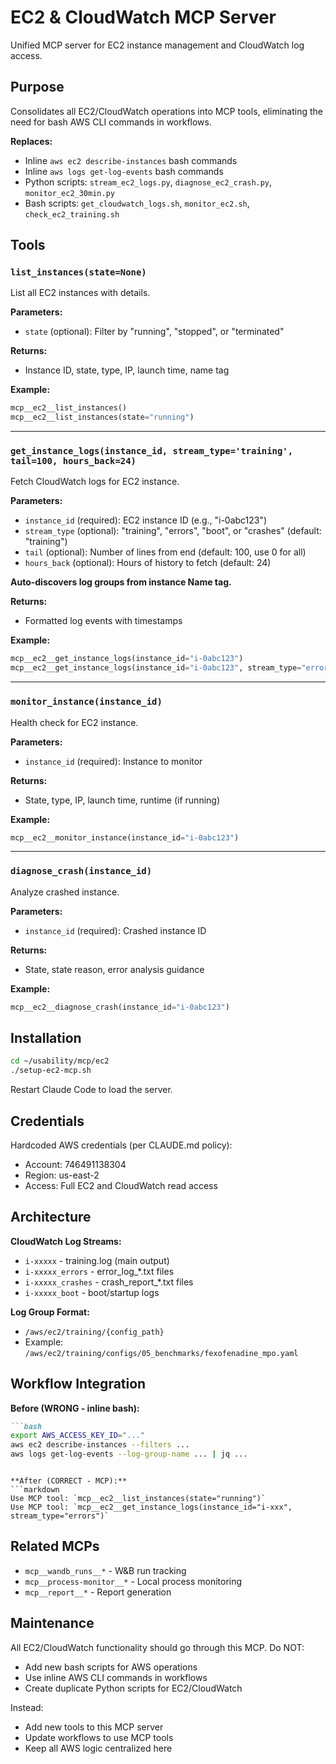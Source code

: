 # EC2 & CloudWatch MCP Server

Unified MCP server for EC2 instance management and CloudWatch log access.

## Purpose

Consolidates all EC2/CloudWatch operations into MCP tools, eliminating the need for bash AWS CLI commands in workflows.

**Replaces:**
- Inline `aws ec2 describe-instances` bash commands
- Inline `aws logs get-log-events` bash commands
- Python scripts: `stream_ec2_logs.py`, `diagnose_ec2_crash.py`, `monitor_ec2_30min.py`
- Bash scripts: `get_cloudwatch_logs.sh`, `monitor_ec2.sh`, `check_ec2_training.sh`

## Tools

### `list_instances(state=None)`
List all EC2 instances with details.

**Parameters:**
- `state` (optional): Filter by "running", "stopped", or "terminated"

**Returns:**
- Instance ID, state, type, IP, launch time, name tag

**Example:**
```python
mcp__ec2__list_instances()
mcp__ec2__list_instances(state="running")
```

---

### `get_instance_logs(instance_id, stream_type='training', tail=100, hours_back=24)`
Fetch CloudWatch logs for EC2 instance.

**Parameters:**
- `instance_id` (required): EC2 instance ID (e.g., "i-0abc123")
- `stream_type` (optional): "training", "errors", "boot", or "crashes" (default: "training")
- `tail` (optional): Number of lines from end (default: 100, use 0 for all)
- `hours_back` (optional): Hours of history to fetch (default: 24)

**Auto-discovers log groups from instance Name tag.**

**Returns:**
- Formatted log events with timestamps

**Example:**
```python
mcp__ec2__get_instance_logs(instance_id="i-0abc123")
mcp__ec2__get_instance_logs(instance_id="i-0abc123", stream_type="errors", tail=200)
```

---

### `monitor_instance(instance_id)`
Health check for EC2 instance.

**Parameters:**
- `instance_id` (required): Instance to monitor

**Returns:**
- State, type, IP, launch time, runtime (if running)

**Example:**
```python
mcp__ec2__monitor_instance(instance_id="i-0abc123")
```

---

### `diagnose_crash(instance_id)`
Analyze crashed instance.

**Parameters:**
- `instance_id` (required): Crashed instance ID

**Returns:**
- State, state reason, error analysis guidance

**Example:**
```python
mcp__ec2__diagnose_crash(instance_id="i-0abc123")
```

## Installation

```bash
cd ~/usability/mcp/ec2
./setup-ec2-mcp.sh
```

Restart Claude Code to load the server.

## Credentials

Hardcoded AWS credentials (per CLAUDE.md policy):
- Account: 746491138304
- Region: us-east-2
- Access: Full EC2 and CloudWatch read access

## Architecture

**CloudWatch Log Streams:**
- `i-xxxxx` - training.log (main output)
- `i-xxxxx_errors` - error_log_*.txt files
- `i-xxxxx_crashes` - crash_report_*.txt files
- `i-xxxxx_boot` - boot/startup logs

**Log Group Format:**
- `/aws/ec2/training/{config_path}`
- Example: `/aws/ec2/training/configs/05_benchmarks/fexofenadine_mpo.yaml`

## Workflow Integration

**Before (WRONG - inline bash):**
```markdown
```bash
export AWS_ACCESS_KEY_ID="..."
aws ec2 describe-instances --filters ...
aws logs get-log-events --log-group-name ... | jq ...
```
```

**After (CORRECT - MCP):**
```markdown
Use MCP tool: `mcp__ec2__list_instances(state="running")`
Use MCP tool: `mcp__ec2__get_instance_logs(instance_id="i-xxx", stream_type="errors")`
```

## Related MCPs

- `mcp__wandb_runs__*` - W&B run tracking
- `mcp__process-monitor__*` - Local process monitoring
- `mcp__report__*` - Report generation

## Maintenance

All EC2/CloudWatch functionality should go through this MCP. Do NOT:
- Add new bash scripts for AWS operations
- Use inline AWS CLI commands in workflows
- Create duplicate Python scripts for EC2/CloudWatch

Instead:
- Add new tools to this MCP server
- Update workflows to use MCP tools
- Keep all AWS logic centralized here
